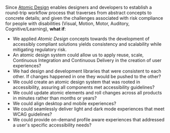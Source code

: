 Since [Atomic Design](./methodology.md) enables designers and developers to establish a round-trip workflow process that traverses from abstract concepts to concrete details; and given the challenges associated with risk compliance for people with disabilities (Visual, Motion, Motor, Auditory, Cognitive/Learning), **what if**:

* We applied *Atomic Design* concepts towards the development of accessibly compliant solutions yields consistency and scalability while mitigating regulatory risk. 
* An atomic design system could allow us to apply reuse, scale, Continuous Integration and Continuous Delivery in the creation of user experiences?
* We had design and development libraries that were consistent to each other.  If changes happened in one they would be pushed to the other?
* We could create an atomic design system that was rooted in accessibility, assuring all components met accessibility guidelines?
* We could update atomic elements and roll changes across all products in minutes rather than months or years?
* We could align desktop and mobile experiences?
* We could seamlessly deliver light and dark mode experiences that meet WCAG guidelines?
* We could provide on-demand profile aware experiences that addressed a user's specific accessibility needs?


